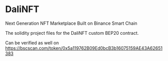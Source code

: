 # DaliNFT
Next Generation NFT Marketplace Built on Binance Smart Chain

The solidity project files for the DaliNFT custom BEP20 contract.

Can be verified as well on https://bscscan.com/token/0x5a119762B09Ed0bcB3b16075159AE43A62651383
